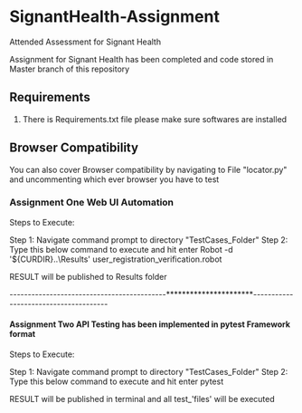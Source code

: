 # SignantHealth-Assignment
Attended Assessment for Signant Health

Assignment for Signant Health has been completed and code stored in Master branch of this repository

## Requirements
1. There is Requirements.txt file please make sure softwares are installed

## Browser Compatibility
You can also cover Browser compatibility by navigating to File "locator.py" and uncommenting which ever browser you have to test



### Assignment One Web UI Automation
Steps to Execute:

Step 1: Navigate command prompt to directory "TestCases_Folder"
Step 2: Type this below command to execute and hit enter 
    Robot -d '${CURDIR}\..\Results' user_registration_verification.robot
    
  RESULT will be published to Results folder
    
-------------------------------------------**********************--------------------------------------    
 #### Assignment Two API Testing has been implemented in pytest Framework format
 Steps to Execute:

Step 1: Navigate command prompt to directory "TestCases_Folder"
Step 2: Type this below command to execute and hit enter
           pytest
           
           
 RESULT will be published in terminal and all test_'files' will be executed
 
 
 
 
